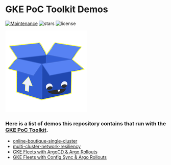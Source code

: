 # GKE PoC Toolkit Demos

[![Maintenance](https://img.shields.io/badge/Maintained%3F-yes-green.svg)](https://GitHub.com/GoogleCloudPlatform/gke-poc-toolkit-demos)
 ![stars](https://img.shields.io/github/stars/GoogleCloudPlatform/gke-poc-toolkit-demos) ![license](https://img.shields.io/github/license/GoogleCloudPlatform/gke-poc-toolkit-demos)


![logo](assets/logo-256.png)

### Here is a list of demos this repository contains that run with the [GKE PoC Toolkit](https://github.com/GoogleCloudPlatform/gke-poc-toolkit).

- [online-boutique-single-cluster](/online-boutique-single-cluster)
- [multi-cluster-network-resiliency](/multi-cluster-network-resiliency
)
- [GKE Fleets with ArgoCD & Argo Rollouts](/gke-fleets-with-argocd)
- [GKE Fleets with Config Sync & Argo Rollouts](gke-fleets0with-config-sync-and-argo-rollouts)